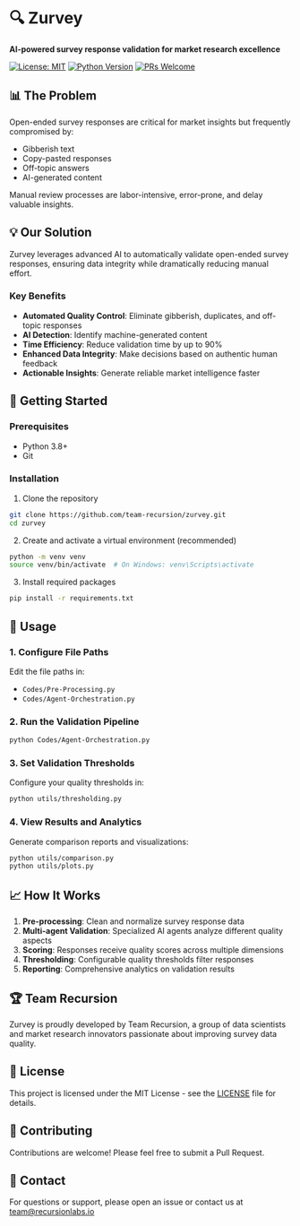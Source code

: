 # 🔍 Zurvey

**AI-powered survey response validation for market research excellence**

[![License: MIT](https://img.shields.io/badge/License-MIT-yellow.svg)](https://opensource.org/licenses/MIT)
[![Python Version](https://img.shields.io/badge/python-3.8%2B-blue.svg)](https://www.python.org/downloads/)
[![PRs Welcome](https://img.shields.io/badge/PRs-welcome-brightgreen.svg)](CONTRIBUTING.md)

## 📊 The Problem

Open-ended survey responses are critical for market insights but frequently compromised by:
- Gibberish text
- Copy-pasted responses
- Off-topic answers
- AI-generated content

Manual review processes are labor-intensive, error-prone, and delay valuable insights.

## 💡 Our Solution

Zurvey leverages advanced AI to automatically validate open-ended survey responses, ensuring data integrity while dramatically reducing manual effort.

### Key Benefits

- **Automated Quality Control**: Eliminate gibberish, duplicates, and off-topic responses
- **AI Detection**: Identify machine-generated content
- **Time Efficiency**: Reduce validation time by up to 90%
- **Enhanced Data Integrity**: Make decisions based on authentic human feedback
- **Actionable Insights**: Generate reliable market intelligence faster

## 🚀 Getting Started

### Prerequisites

- Python 3.8+
- Git

### Installation

1. Clone the repository
```bash
git clone https://github.com/team-recursion/zurvey.git
cd zurvey
```

2. Create and activate a virtual environment (recommended)
```bash
python -m venv venv
source venv/bin/activate  # On Windows: venv\Scripts\activate
```

3. Install required packages
```bash
pip install -r requirements.txt
```

## 🔧 Usage

### 1. Configure File Paths

Edit the file paths in:
- `Codes/Pre-Processing.py`
- `Codes/Agent-Orchestration.py`

### 2. Run the Validation Pipeline

```bash
python Codes/Agent-Orchestration.py
```

### 3. Set Validation Thresholds

Configure your quality thresholds in:
```bash
python utils/thresholding.py
```

### 4. View Results and Analytics

Generate comparison reports and visualizations:
```bash
python utils/comparison.py
python utils/plots.py
```

## 📈 How It Works

1. **Pre-processing**: Clean and normalize survey response data
2. **Multi-agent Validation**: Specialized AI agents analyze different quality aspects
3. **Scoring**: Responses receive quality scores across multiple dimensions
4. **Thresholding**: Configurable quality thresholds filter responses
5. **Reporting**: Comprehensive analytics on validation results

## 🏆 Team Recursion

Zurvey is proudly developed by Team Recursion, a group of data scientists and market research innovators passionate about improving survey data quality.

## 📄 License

This project is licensed under the MIT License - see the [LICENSE](LICENSE) file for details.

## 🤝 Contributing

Contributions are welcome! Please feel free to submit a Pull Request.

## 📮 Contact

For questions or support, please open an issue or contact us at team@recursionlabs.io
